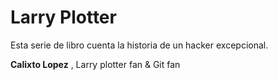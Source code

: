 # Larry Plotter

Esta serie de libro cuenta la historia de un hacker excepcional.


**Calixto Lopez** , Larry plotter fan & Git fan

